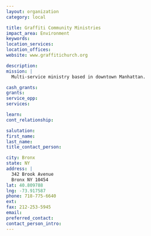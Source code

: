 ```yaml
---
layout: organization
category: local

title: Graffiti Community Ministries
impact_area: Environment
keywords: 
location_services: 
location_offices: 
website: www.graffitichurch.org

description: 
mission: |
  Multi-service ministry based in downtown Manhattan.

cash_grants: 
grants: 
service_opp: 
services: 

learn: 
cont_relationship: 

salutation: 
first_name: 
last_name: 
title_contact_person: 

city: Bronx
state: NY
address: |
  342 Brook Avenue  
  Bronx NY 10454
lat: 40.809788
lng: -73.917587
phone: 718-775-6640
ext: 
fax: 212-253-5945
email: 
preferred_contact: 
contact_person_intro: 
---
```

